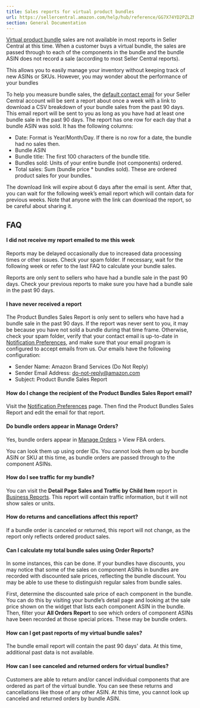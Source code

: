 ```yaml
---
title: Sales reports for virtual product bundles
url: https://sellercentral.amazon.com/help/hub/reference/GG7X74YD2PZLZN9R
section: General Documentation
---
```


[Virtual product bundle](/gp/help/G87HAE6PMKKM23Z7) sales are not available in
most reports in Seller Central at this time. When a customer buys a virtual
bundle, the sales are passed through to each of the components in the bundle
and the bundle ASIN does not record a sale (according to most Seller Central
reports).

This allows you to easily manage your inventory without keeping track of new
ASINs or SKUs. However, you may wonder about the performance of your bundles

To help you measure bundle sales, the [default contact
email](/notifications/preferences/contacts) for your Seller Central account
will be sent a report about once a week with a link to download a CSV
breakdown of your bundle sales from the past 90 days. This email report will
be sent to you as long as you have had at least one bundle sale in the past 90
days. The report has one row for each day that a bundle ASIN was sold. It has
the following columns:

  * Date: Format is Year/Month/Day. If there is no row for a date, the bundle had no sales then.
  * Bundle ASIN
  * Bundle title: The first 100 characters of the bundle title.
  * Bundles sold: Units of your entire bundle (not components) ordered.
  * Total sales: Sum (bundle price * bundles sold). These are ordered product sales for your bundles.

The download link will expire about 6 days after the email is sent. After
that, you can wait for the following week’s email report which will contain
data for previous weeks. Note that anyone with the link can download the
report, so be careful about sharing it.

## FAQ

#### I did not receive my report emailed to me this week

Reports may be delayed occasionally due to increased data processing times or
other issues. Check your spam folder. If necessary, wait for the following
week or refer to the last FAQ to calculate your bundle sales.

Reports are only sent to sellers who have had a bundle sale in the past 90
days. Check your previous reports to make sure you have had a bundle sale in
the past 90 days.

#### I have never received a report

The Product Bundles Sales Report is only sent to sellers who have had a bundle
sale in the past 90 days. If the report was never sent to you, it may be
because you have not sold a bundle during that time frame. Otherwise, check
your spam folder, verify that your contact email is up-to-date in
[Notification Preferences](/notifications/preferences/), and make sure that
your email program is configured to accept emails from us. Our emails have the
following configuration:

  * Sender Name: Amazon Brand Services (Do Not Reply)
  * Sender Email Address: do-not-reply@amazon.com
  * Subject: Product Bundle Sales Report

#### How do I change the recipient of the Product Bundles Sales Report email?

Visit the [Notification Preferences](/notifications/preferences) page. Then
find the Product Bundles Sales Report and edit the email for that report.

#### Do bundle orders appear in Manage Orders?

Yes, bundle orders appear in [Manage Orders](/orders-v3/fba/all) > View FBA
orders.

You can look them up using order IDs. You cannot look them up by bundle ASIN
or SKU at this time, as bundle orders are passed through to the component
ASINs.

#### How do I see traffic for my bundle?

You can visit the **Detail Page Sales and Traffic by Child Item** report in
[Business Reports](/gp/site-metrics/report.html). This report will contain
traffic information, but it will not show sales or units.

#### How do returns and cancellations affect this report?

If a bundle order is canceled or returned, this report will not change, as the
report only reflects ordered product sales.

#### Can I calculate my total bundle sales using Order Reports?

In some instances, this can be done. If your bundles have discounts, you may
notice that some of the sales on component ASINs in bundles are recorded with
discounted sale prices, reflecting the bundle discount. You may be able to use
these to distinguish regular sales from bundle sales.

First, determine the discounted sale price of each component in the bundle.
You can do this by visiting your bundle’s detail page and looking at the sale
price shown on the widget that lists each component ASIN in the bundle. Then,
filter your **All Orders Report** to see which orders of component ASINs have
been recorded at those special prices. These may be bundle orders.

#### How can I get past reports of my virtual bundle sales?

The bundle email report will contain the past 90 days' data. At this time,
additional past data is not available.

#### How can I see canceled and returned orders for virtual bundles?

Customers are able to return and/or cancel individual components that are
ordered as part of the virtual bundle. You can see these returns and
cancellations like those of any other ASIN. At this time, you cannot look up
canceled and returned orders by bundle ASIN.

